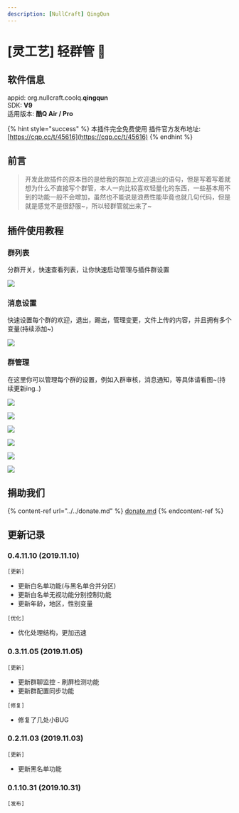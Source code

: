 ```yaml
---
description: [NullCraft] QingQun
---
```

# \[灵工艺] 轻群管 🔧

## 软件信息

appid: org.nullcraft.coolq.**qingqun**\
SDK: **V9**\
适用版本: **酷Q Air / Pro**

{% hint style="success" %}
本插件完全免费使用  插件官方发布地址:[https://cqp.cc/t/45616](https://cqp.cc/t/45616)
{% endhint %}

## 前言

> 开发此款插件的原本目的是给我的群加上欢迎退出的语句，但是写着写着就想为什么不直接写个群管，本人一向比较喜欢轻量化的东西，一些基本用不到的功能一般不会增加，虽然也不能说是浪费性能毕竟也就几句代码，但是就是感觉不是很舒服\~，所以轻群管就出来了\~

## 插件使用教程

### 群列表

分群开关，快速查看列表，让你快速启动管理与插件群设置

![](../../.gitbook/assets/qingqun\_1.png)

### 消息设置

快速设置每个群的欢迎，退出，踢出，管理变更，文件上传的内容，并且拥有多个变量(持续添加\~)

![](../../.gitbook/assets/qingqun\_2.png)

### 群管理

在这里你可以管理每个群的设置，例如入群审核，消息通知，等具体请看图\~(持续更新ing..)

![](../../.gitbook/assets/qingqun\_3.png)

![](../../.gitbook/assets/qingqun\_4.png)

![](../../.gitbook/assets/qingqun\_5.png)

![](../../.gitbook/assets/qingqun\_6.png)

![](../../.gitbook/assets/qingqun\_7.png)

![](../../.gitbook/assets/qingqun\_8.png)

## 捐助我们

{% content-ref url="../../donate.md" %}
[donate.md](../../donate.md)
{% endcontent-ref %}

## 更新记录

### 0.4.11.10 (2019.11.10)

`[更新]`

* 更新白名单功能(与黑名单合并分区)
* 更新白名单无视功能分别控制功能
* 更新年龄，地区，性别变量

`[优化]`

* 优化处理结构，更加迅速

### 0.3.11.05 (2019.11.05)

`[更新]`

* 更新群聊监控 - 刷屏检测功能
* 更新群配置同步功能

`[修复]`

* 修复了几处小BUG

### 0.2.11.03 (2019.11.03)

`[更新]`

* 更新黑名单功能

### 0.1.10.31 (2019.10.31)

`[发布]`

